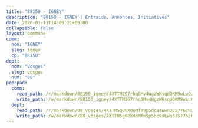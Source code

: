 ```yaml
---
title: "88150 - IGNEY"
description: "88150 - IGNEY | Entraide, Annonces, Initiatives"
date: 2020-01-11T14:09:21+09:00
collapsible: false
layout: commune
comm:
  nom: "IGNEY"
  slug: igney
  cp: "88150"
dept:
  nom: "Vosges"
  slug: vosges
  num: "88"
peerpad:
  comm:
    read_path: /r/markdown/88150_igney/4XTTM2G7rhq5Mv4WgzWKsqdQKM9wLuQJuWpohxAAAfZ5hcJPi
    write_path: /w/markdown/88150_igney/4XTTM2G7rhq5Mv4WgzWKsqdQKM9wLuQJuWpohxAAAfZ5hcJPi-K3TgTuk9QumdGNm2vLR6KXVd4E7bVTavYCLyb315yN6QR9BPHh6ut1xqPLcyS5iZ1PGtSSpeEKZF4xYdXadqxUNvKbuRVpw36eoL3tW5zbHarfM9tHA5Cf1ccjNzZad9mhq8STTW
  dept:
    read_path: /r/markdown/88_vosges/4XTTM5gGPXdoMfm9p5dc9sEwn3JS776cHSw64JYpD4AKnKgyh
    write_path: /w/markdown/88_vosges/4XTTM5gGPXdoMfm9p5dc9sEwn3JS776cHSw64JYpD4AKnKgyh-K3TgUjEFywcTUHQwfrd2vcZqhoXLakdoQGFv4iriv1FKkvQkBsudnBxafkQDfPcxTDRHN5T6bYyganuvcakuKenYoB5mPLKqUBjNMwpn75GQVixUmzXGkneDufRSqDthC8iyXi1Z
---
```


